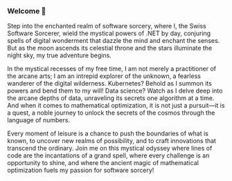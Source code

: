 ###  Welcome 🧙
Step into the enchanted realm of software sorcery, where I, the Swiss Software Sorcerer, wield the mystical powers of .NET by day, conjuring spells of digital wonderment that dazzle the mind and enchant the senses. But as the moon ascends its celestial throne and the stars illuminate the night sky, my true adventure begins.

In the mystical recesses of my free time, I am not merely a practitioner of the arcane arts; I am an intrepid explorer of the unknown, a fearless wanderer of the digital wilderness. Kubernetes? Behold as I summon its powers and bend them to my will! Data science? Watch as I delve deep into the arcane depths of data, unraveling its secrets one algorithm at a time. And when it comes to mathematical optimization, it is not just a pursuit—it is a quest, a noble journey to unlock the secrets of the cosmos through the language of numbers.

Every moment of leisure is a chance to push the boundaries of what is known, to uncover new realms of possibility, and to craft innovations that transcend the ordinary. Join me on this mystical odyssey where lines of code are the incantations of a grand spell, where every challenge is an opportunity to shine, and where the ancient magic of mathematical optimization fuels my passion for software sorcery!
<!--
**Isitar/Isitar** is a ✨ _special_ ✨ repository because its `README.md` (this file) appears on your GitHub profile.

Here are some ideas to get you started:

- 🔭 I’m currently working on ...
- 🌱 I’m currently learning ...
- 👯 I’m looking to collaborate on ...
- 🤔 I’m looking for help with ...
- 💬 Ask me about ...
- 📫 How to reach me: ...
- 😄 Pronouns: ...
- ⚡ Fun fact: ...
-->
